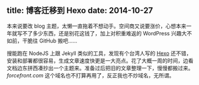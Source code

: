 title: 博客迁移到 Hexo
date: 2014-10-27
---
本来说要改 blog 主题，太懒一直拖着不想动手。空间商又说要涨价，心想本来一年就写不了多少东西，还是别花这钱了，加上对积重难返的 WordPress 兴趣大不如前，干脆往 GitHub 搬吧……

搜能跑在 NodeJS 上跟 Jekyll 类似的工具，发现有个台湾人写的 [Hexo](http://hexo.io/) 还不错，安装和部署都很容易，生成文章速度快更是一大亮点。花了大概一周的时间，边看文档边东拼西凑抄出一个主题来。准备过后把旧的文章整理一下，慢慢都搬过来。*forcefront.com* 这个域名也不打算再用了，反正我也不炒域名，无所谓。